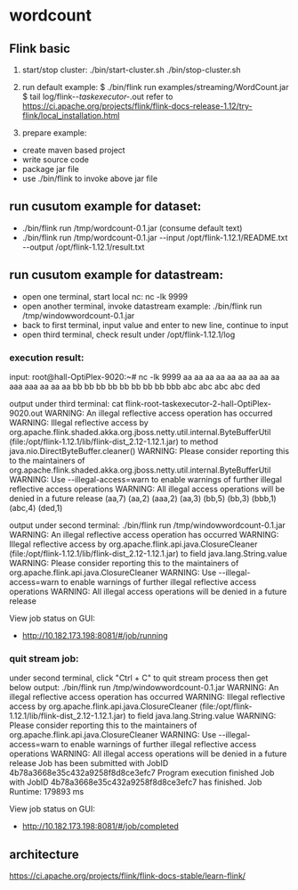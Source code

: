 # wordcount
## Flink basic
1) start/stop cluster: 
  ./bin/start-cluster.sh
  ./bin/stop-cluster.sh
  
2) run default example:
  $ ./bin/flink run examples/streaming/WordCount.jar
  $ tail log/flink-*-taskexecutor-*.out
refer to https://ci.apache.org/projects/flink/flink-docs-release-1.12/try-flink/local_installation.html

3) prepare example:
  - create maven based project
  - write source code
  - package jar file
  - use ./bin/flink to invoke above jar file
  
## run cusutom example for dataset:
  - ./bin/flink run /tmp/wordcount-0.1.jar (consume default text)
  - ./bin/flink run /tmp/wordcount-0.1.jar --input /opt/flink-1.12.1/README.txt --output /opt/flink-1.12.1/result.txt
  
## run cusutom example for datastream:
  - open one terminal, start local nc: nc -lk 9999
  - open another terminal, invoke datastream example: ./bin/flink run /tmp/windowwordcount-0.1.jar
  - back to first terminal, input value and enter to new line, continue to input
  - open third terminal, check result under /opt/flink-1.12.1/log
### execution result:
input:
  root@hall-OptiPlex-9020:~# nc -lk 9999
  aa
  aa
  aa aa
  aa aa aa
  aa aa aaa aaa
  aa
  aa
  aa
  bb
  bb
  bb bb bb
  bb bb bb bbb
  abc abc abc abc ded

output under third terminal:
  cat flink-root-taskexecutor-2-hall-OptiPlex-9020.out
  WARNING: An illegal reflective access operation has occurred
  WARNING: Illegal reflective access by org.apache.flink.shaded.akka.org.jboss.netty.util.internal.ByteBufferUtil (file:/opt/flink-1.12.1/lib/flink-dist_2.12-1.12.1.jar) to method java.nio.DirectByteBuffer.cleaner()
  WARNING: Please consider reporting this to the maintainers of org.apache.flink.shaded.akka.org.jboss.netty.util.internal.ByteBufferUtil
  WARNING: Use --illegal-access=warn to enable warnings of further illegal reflective access operations
  WARNING: All illegal access operations will be denied in a future release
  (aa,7)
  (aa,2)
  (aaa,2)
  (aa,3)
  (bb,5)
  (bb,3)
  (bbb,1)
  (abc,4)
  (ded,1)

output under second terminal:
	./bin/flink run /tmp/windowwordcount-0.1.jar
	WARNING: An illegal reflective access operation has occurred
	WARNING: Illegal reflective access by org.apache.flink.api.java.ClosureCleaner (file:/opt/flink-1.12.1/lib/flink-dist_2.12-1.12.1.jar) to field java.lang.String.value
	WARNING: Please consider reporting this to the maintainers of org.apache.flink.api.java.ClosureCleaner
	WARNING: Use --illegal-access=warn to enable warnings of further illegal reflective access operations
	WARNING: All illegal access operations will be denied in a future release
	
View job status on GUI:
  - http://10.182.173.198:8081/#/job/running
  
  
### quit stream job:
under second terminal, click "Ctrl + C" to quit stream process then get below output:
	./bin/flink run /tmp/windowwordcount-0.1.jar
	WARNING: An illegal reflective access operation has occurred
	WARNING: Illegal reflective access by org.apache.flink.api.java.ClosureCleaner (file:/opt/flink-1.12.1/lib/flink-dist_2.12-1.12.1.jar) to field java.lang.String.value
	WARNING: Please consider reporting this to the maintainers of org.apache.flink.api.java.ClosureCleaner
	WARNING: Use --illegal-access=warn to enable warnings of further illegal reflective access operations
	WARNING: All illegal access operations will be denied in a future release
	Job has been submitted with JobID 4b78a3668e35c432a9258f8d8ce3efc7
	Program execution finished
	Job with JobID 4b78a3668e35c432a9258f8d8ce3efc7 has finished.
	Job Runtime: 179893 ms

View job status on GUI:
  - http://10.182.173.198:8081/#/job/completed
  
## architecture
https://ci.apache.org/projects/flink/flink-docs-stable/learn-flink/
